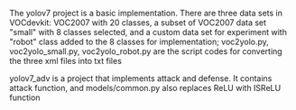 The yolov7 project is a basic implementation. There are three data sets in VOCdevkit: VOC2007 with 20 classes, a subset of VOC2007 data set "small" with 8 classes selected, and a custom data set for experiment with "robot" class added to the 8 classes for implementation;
voc2yolo.py, voc2yolo_small.py, voc2yolo_robot.py are the script codes for converting the three xml files into txt files

yolov7_adv is a project that implements attack and defense. It contains attack function, and models/common.py also replaces ReLU with ISReLU function
